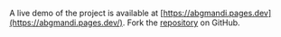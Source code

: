 A live demo of the project is available at [https://abgmandi.pages.dev](https://abgmandi.pages.dev/).
Fork the [repository](https://github.com/lecegormey) on GitHub.